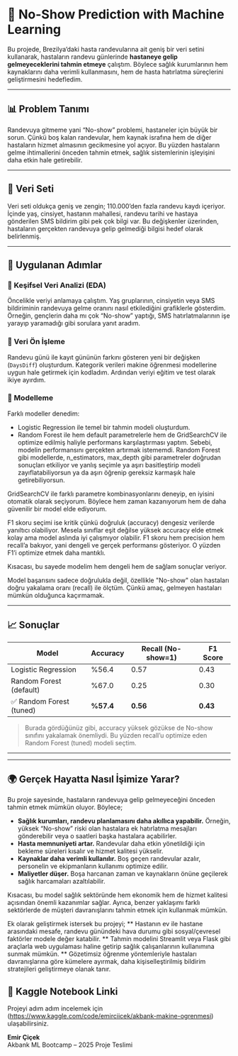 # 🏥 No-Show Prediction with Machine Learning

Bu projede, Brezilya’daki hasta randevularına ait geniş bir veri setini kullanarak, hastaların randevu günlerinde **hastaneye gelip gelmeyeceklerini tahmin etmeye** çalıştım. Böylece sağlık kurumlarının hem kaynaklarını daha verimli kullanmasını, hem de hasta hatırlatma süreçlerini geliştirmesini hedefledim.

---

## 📊 Problem Tanımı
Randevuya gitmeme yani “No-show” problemi, hastaneler için büyük bir sorun. Çünkü boş kalan randevular, hem kaynak israfına hem de diğer hastaların hizmet almasının gecikmesine yol açıyor. Bu yüzden hastaların gelme ihtimallerini önceden tahmin etmek, sağlık sistemlerinin işleyişini daha etkin hale getirebilir.

---

## 📁 Veri Seti
Veri seti oldukça geniş ve zengin; 110.000’den fazla randevu kaydı içeriyor. İçinde yaş, cinsiyet, hastanın mahallesi, randevu tarihi ve hastaya gönderilen SMS bildirim gibi pek çok bilgi var. Bu değişkenler üzerinden, hastaların gerçekten randevuya gelip gelmediği bilgisi hedef olarak belirlenmiş.

---

## 🔎 Uygulanan Adımlar

### 📌 Keşifsel Veri Analizi (EDA)

Öncelikle veriyi anlamaya çalıştım. Yaş gruplarının, cinsiyetin veya SMS bildiriminin randevuya gelme oranını nasıl etkilediğini grafiklerle gösterdim. Örneğin, gençlerin daha mı çok “No-show” yaptığı, SMS hatırlatmalarının işe yarayıp yaramadığı gibi sorulara yanıt aradım.

### 🧼 Veri Ön İşleme

Randevu günü ile kayıt gününün farkını gösteren yeni bir değişken (`DaysDiff`) oluşturdum. Kategorik verileri makine öğrenmesi modellerine uygun hale getirmek için kodladım. Ardından veriyi eğitim ve test olarak ikiye ayırdım.

### 🧠 Modelleme
Farklı modeller denedim:

- Logistic Regression ile temel bir tahmin modeli oluşturdum.
- Random Forest ile hem default parametrelerle hem de GridSearchCV ile optimize edilmiş haliyle performans karşılaştırması yaptım. Sebebi, modelin performansını gerçekten artırmak istememdi. Random Forest gibi modellerde, n_estimators, max_depth gibi parametreler doğrudan sonuçları etkiliyor ve yanlış seçimle ya aşırı basitleştirip modeli zayıflatabiliyorsun ya da aşırı öğrenip gereksiz karmaşık hale getirebiliyorsun.

GridSearchCV ile farklı parametre kombinasyonlarını deneyip, en iyisini otomatik olarak seçiyorum. Böylece hem zaman kazanıyorum hem de daha güvenilir bir model elde ediyorum.

F1 skoru seçimi ise kritik çünkü doğruluk (accuracy) dengesiz verilerde yanıltıcı olabiliyor. Mesela sınıflar eşit değilse yüksek accuracy elde etmek kolay ama model aslında iyi çalışmıyor olabilir. F1 skoru hem precision hem recall’a bakıyor, yani dengeli ve gerçek performansı gösteriyor. O yüzden F1’i optimize etmek daha mantıklı.

Kısacası, bu sayede modelim hem dengeli hem de sağlam sonuçlar veriyor.

Model başarısını sadece doğrulukla değil, özellikle "No-show" olan hastaları doğru yakalama oranı (recall) ile ölçtüm. Çünkü amaç, gelmeyen hastaları mümkün olduğunca kaçırmamak.

---

## 📈 Sonuçlar

| Model                  | Accuracy | Recall (No-show=1) | F1 Score |
|------------------------|----------|---------------------|----------|
| Logistic Regression    | %56.4    | 0.57                | 0.43     |
| Random Forest (default)| %67.0    | 0.25                | 0.30     |
| ✅ Random Forest (tuned)| **%57.4**| **0.56**            | **0.43** |

> Burada gördüğünüz gibi, accuracy yüksek gözükse de No-show sınıfını yakalamak önemliydi. Bu yüzden recall’u optimize eden Random Forest (tuned) modeli seçtim.

---

---

## 🌍 Gerçek Hayatta Nasıl İşimize Yarar?

Bu proje sayesinde, hastaların randevuya gelip gelmeyeceğini önceden tahmin etmek mümkün oluyor. Böylece;

- **Sağlık kurumları, randevu planlamasını daha akıllıca yapabilir.** Örneğin, yüksek “No-show” riski olan hastalara ek hatırlatma mesajları gönderebilir veya o saatleri başka hastalara açabilirler.  
- **Hasta memnuniyeti artar.** Randevular daha etkin yönetildiği için bekleme süreleri kısalır ve hizmet kalitesi yükselir.  
- **Kaynaklar daha verimli kullanılır.** Boş geçen randevular azalır, personelin ve ekipmanların kullanımı optimize edilir.  
- **Maliyetler düşer.** Boşa harcanan zaman ve kaynakların önüne geçilerek sağlık harcamaları azaltılabilir.

Kısacası, bu model sağlık sektöründe hem ekonomik hem de hizmet kalitesi açısından önemli kazanımlar sağlar. Ayrıca, benzer yaklaşımı farklı sektörlerde de müşteri davranışlarını tahmin etmek için kullanmak mümkün.



Ek olarak geliştirmek istersek bu projeyi;
** Hastanın ev ile hastane arasındaki mesafe, randevu günündeki hava durumu gibi sosyal/çevresel faktörler modele değer katabilir.
** Tahmin modelini Streamlit veya Flask gibi araçlarla web uygulaması haline getirip sağlık çalışanlarının kullanımına sunmak mümkün.
** Gözetimsiz öğrenme yöntemleriyle hastaları davranışlarına göre kümelere ayırmak, daha kişiselleştirilmiş bildirim stratejileri geliştirmeye olanak tanır.


## 🔗 Kaggle Notebook Linki

Projeyi adım adım incelemek için (https://www.kaggle.com/code/emirciicek/akbank-makine-ogrenmesi) ulaşabilirsiniz.
 
**Emir Çiçek**  
Akbank ML Bootcamp – 2025 Proje Teslimi  
